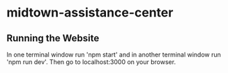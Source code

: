 # midtown-assistance-center

## Running the Website
In one terminal window run 'npm start' and in another terminal window run 'npm run dev'. Then go to localhost:3000 on your browser.